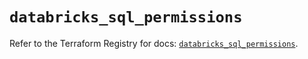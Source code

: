 # `databricks_sql_permissions`

Refer to the Terraform Registry for docs: [`databricks_sql_permissions`](https://registry.terraform.io/providers/databricks/databricks/1.64.0/docs/resources/sql_permissions).
